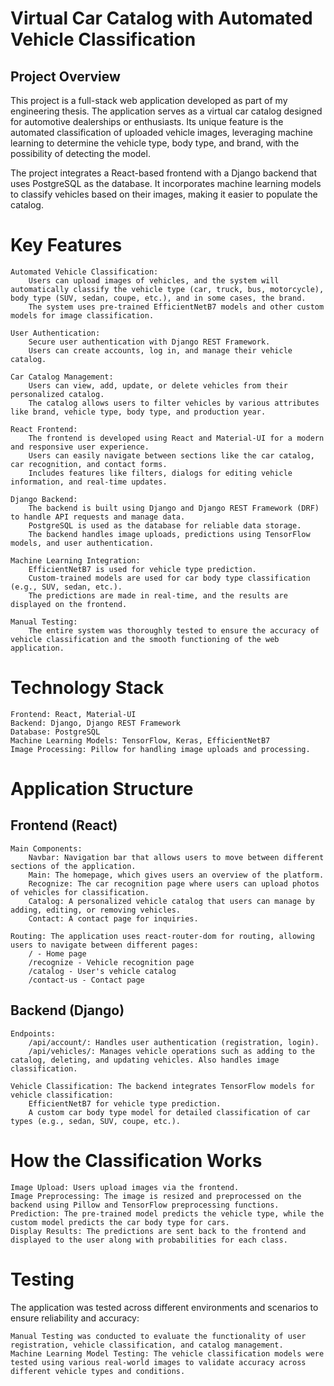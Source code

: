 # Virtual Car Catalog with Automated Vehicle Classification
## Project Overview

This project is a full-stack web application developed as part of my engineering thesis. The application serves as a virtual car catalog designed for automotive dealerships or enthusiasts. Its unique feature is the automated classification of uploaded vehicle images, leveraging machine learning to determine the vehicle type, body type, and brand, with the possibility of detecting the model.

The project integrates a React-based frontend with a Django backend that uses PostgreSQL as the database. It incorporates machine learning models to classify vehicles based on their images, making it easier to populate the catalog.
# Key Features

    Automated Vehicle Classification:
        Users can upload images of vehicles, and the system will automatically classify the vehicle type (car, truck, bus, motorcycle), body type (SUV, sedan, coupe, etc.), and in some cases, the brand.
        The system uses pre-trained EfficientNetB7 models and other custom models for image classification.

    User Authentication:
        Secure user authentication with Django REST Framework.
        Users can create accounts, log in, and manage their vehicle catalog.

    Car Catalog Management:
        Users can view, add, update, or delete vehicles from their personalized catalog.
        The catalog allows users to filter vehicles by various attributes like brand, vehicle type, body type, and production year.

    React Frontend:
        The frontend is developed using React and Material-UI for a modern and responsive user experience.
        Users can easily navigate between sections like the car catalog, car recognition, and contact forms.
        Includes features like filters, dialogs for editing vehicle information, and real-time updates.

    Django Backend:
        The backend is built using Django and Django REST Framework (DRF) to handle API requests and manage data.
        PostgreSQL is used as the database for reliable data storage.
        The backend handles image uploads, predictions using TensorFlow models, and user authentication.

    Machine Learning Integration:
        EfficientNetB7 is used for vehicle type prediction.
        Custom-trained models are used for car body type classification (e.g., SUV, sedan, etc.).
        The predictions are made in real-time, and the results are displayed on the frontend.

    Manual Testing:
        The entire system was thoroughly tested to ensure the accuracy of vehicle classification and the smooth functioning of the web application.

# Technology Stack

    Frontend: React, Material-UI
    Backend: Django, Django REST Framework
    Database: PostgreSQL
    Machine Learning Models: TensorFlow, Keras, EfficientNetB7
    Image Processing: Pillow for handling image uploads and processing.

# Application Structure
## Frontend (React)

    Main Components:
        Navbar: Navigation bar that allows users to move between different sections of the application.
        Main: The homepage, which gives users an overview of the platform.
        Recognize: The car recognition page where users can upload photos of vehicles for classification.
        Catalog: A personalized vehicle catalog that users can manage by adding, editing, or removing vehicles.
        Contact: A contact page for inquiries.

    Routing: The application uses react-router-dom for routing, allowing users to navigate between different pages:
        / - Home page
        /recognize - Vehicle recognition page
        /catalog - User's vehicle catalog
        /contact-us - Contact page

## Backend (Django)

    Endpoints:
        /api/account/: Handles user authentication (registration, login).
        /api/vehicles/: Manages vehicle operations such as adding to the catalog, deleting, and updating vehicles. Also handles image classification.

    Vehicle Classification: The backend integrates TensorFlow models for vehicle classification:
        EfficientNetB7 for vehicle type prediction.
        A custom car body type model for detailed classification of car types (e.g., sedan, SUV, coupe, etc.).

# How the Classification Works

    Image Upload: Users upload images via the frontend.
    Image Preprocessing: The image is resized and preprocessed on the backend using Pillow and TensorFlow preprocessing functions.
    Prediction: The pre-trained model predicts the vehicle type, while the custom model predicts the car body type for cars.
    Display Results: The predictions are sent back to the frontend and displayed to the user along with probabilities for each class.

# Testing

The application was tested across different environments and scenarios to ensure reliability and accuracy:

    Manual Testing was conducted to evaluate the functionality of user registration, vehicle classification, and catalog management.
    Machine Learning Model Testing: The vehicle classification models were tested using various real-world images to validate accuracy across different vehicle types and conditions.
